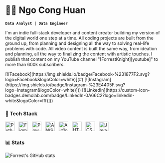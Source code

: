 # 👨‍💻 Ngo Cong Huan

**`Data Analyst | Data Engineer`**

I'm an indie full-stack developer and content creator building my version of the digital world one step at a time. All coding projects are built from the ground up, from planning and designing all the way to solving real-life problems with code. All video content is built the same way, from ideation and planning, all the way to finalizing the content with artistic touches. I publish that content on my YouTube channel "[ForrestKnight][youtube]" to more than 600k subscribers.

   <p align="left">
      [![Facebook](https://img.shields.io/badge/Facebook-%231877F2.svg?logo=Facebook&logoColor=white)](#)
      [![Instagram](https://img.shields.io/badge/Instagram-%23E4405F.svg?logo=Instagram&logoColor=white)]()
      [![LinkedIn](https://custom-icon-badges.demolab.com/badge/LinkedIn-0A66C2?logo=linkedin-white&logoColor=fff)]()
   </p>

### 🧰 Tech Stack

<img align="left" alt="Python" width="30px" style="padding-right:10px;" src="https://camo.githubusercontent.com/7654611cc0c150086ff9327653d5d31ba93e71411ca0d4b98b1e1918631d2b05/68747470733a2f2f63646e2e6a7364656c6976722e6e65742f67682f64657669636f6e732f64657669636f6e406c61746573742f69636f6e732f707974686f6e2f707974686f6e2d6f726967696e616c2e737667"/>
<img align="left" alt="Figma" width="30px" style="padding-right:10px;" src="https://cdn.brandfetch.io/idZHcZ_i7F/w/320/h/320/theme/dark/icon.png?c=1dxbfHSJFAPEGdCLU4o5B" />
<img align="left" alt="Power BI" width="30px" style="padding-right:10px;" src="https://cdn.brandfetch.io/idVCtIagXj/theme/dark/logo.svg?c=1dxbfHSJFAPEGdCLU4o5B" />
<img align="left" alt="AWS" width="30px" style="padding-right:10px;" src="https://cdn.brandfetch.io/idVoqFQ-78/w/400/h/400/theme/dark/icon.jpeg?c=1dxbfHSJFAPEGdCLU4o5B" />
<img align="left" alt="Airflow" width="30px" style="padding-right:10px;" src="https://camo.githubusercontent.com/4497df1f9f1b87ee8089d61e425b206c418c112716f09176e1f9e3c1b08fb387/68747470733a2f2f63646e2e6a7364656c6976722e6e65742f67682f64657669636f6e732f64657669636f6e406c61746573742f69636f6e732f617061636865616972666c6f772f617061636865616972666c6f772d6f726967696e616c2e737667" />
<img align="left" alt="HTML" width="30px" style="padding-right:10px;" src="https://cdn.jsdelivr.net/gh/devicons/devicon/icons/html5/html5-plain.svg" />
<img align="left" alt="CSS" width="30px" style="padding-right:10px;" src="https://cdn.jsdelivr.net/gh/devicons/devicon/icons/css3/css3-plain.svg" />
<img align="left" alt="JavaScript" width="30px" style="padding-right:10px;" src="https://cdn.jsdelivr.net/gh/devicons/devicon/icons/javascript/javascript-plain.svg" />
<br />

#

### 📊 Stats

![Forrest's GitHub stats](https://github-readme-stats.vercel.app/api?username=NgoCongHuan&show_icons=true&theme=transparent)